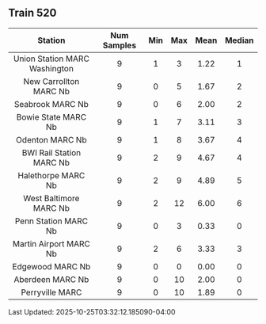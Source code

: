 ## Train 520

| Station | Num Samples | Min | Max | Mean | Median |
| :-----: | :---------: | :-: | :-: | :--: | :----: |
| Union Station MARC Washington | 9 | 1 | 3 | 1.22 | 1 |
| New Carrollton MARC Nb | 9 | 0 | 5 | 1.67 | 2 |
| Seabrook MARC Nb | 9 | 0 | 6 | 2.00 | 2 |
| Bowie State MARC Nb | 9 | 1 | 7 | 3.11 | 3 |
| Odenton MARC Nb | 9 | 1 | 8 | 3.67 | 4 |
| BWI Rail Station MARC Nb | 9 | 2 | 9 | 4.67 | 4 |
| Halethorpe MARC Nb | 9 | 2 | 9 | 4.89 | 5 |
| West Baltimore MARC Nb | 9 | 2 | 12 | 6.00 | 6 |
| Penn Station MARC Nb | 9 | 0 | 3 | 0.33 | 0 |
| Martin Airport MARC Nb | 9 | 2 | 6 | 3.33 | 3 |
| Edgewood MARC Nb | 9 | 0 | 0 | 0.00 | 0 |
| Aberdeen MARC Nb | 9 | 0 | 10 | 2.00 | 0 |
| Perryville MARC | 9 | 0 | 10 | 1.89 | 0 |


Last Updated: 2025-10-25T03:32:12.185090-04:00